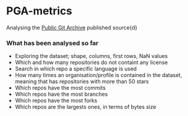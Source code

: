 # PGA-metrics

Analysing the [Public Git Archive](https://pga.sourced.tech/) published source{d}

### What has been analysed so far
- Exploring the dataset; shape, columns, first rows, NaN values
- Which and how many repositories do not containt any license
- Search in which repo a specific language is used
- How many times an organisation/profile is contained in the dataset, meaning that has repositories with more than 50 stars
- Which repos have the most commits
- Which repos have the most branches
- Which repos have the most forks
- Which repos are the largests ones, in terms of bytes size
